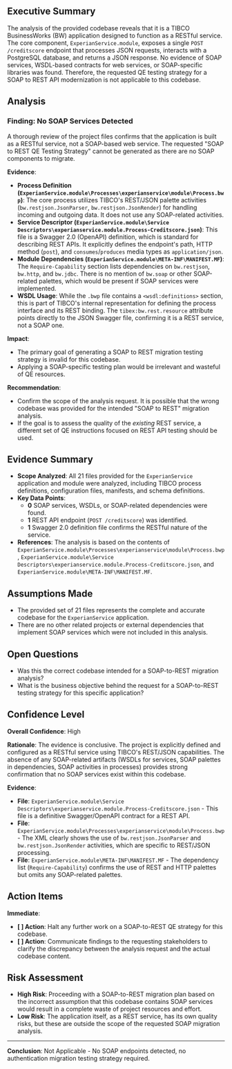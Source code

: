 ## Executive Summary

The analysis of the provided codebase reveals that it is a TIBCO BusinessWorks (BW) application designed to function as a RESTful service. The core component, `ExperianService.module`, exposes a single `POST /creditscore` endpoint that processes JSON requests, interacts with a PostgreSQL database, and returns a JSON response. No evidence of SOAP services, WSDL-based contracts for web services, or SOAP-specific libraries was found. Therefore, the requested QE testing strategy for a SOAP to REST API modernization is not applicable to this codebase.

## Analysis

### Finding: No SOAP Services Detected

A thorough review of the project files confirms that the application is built as a RESTful service, not a SOAP-based web service. The requested "SOAP to REST QE Testing Strategy" cannot be generated as there are no SOAP components to migrate.

**Evidence**:
*   **Process Definition (`ExperianService.module\Processes\experianservice\module\Process.bwp`)**: The core process utilizes TIBCO's REST/JSON palette activities (`bw.restjson.JsonParser`, `bw.restjson.JsonRender`) for handling incoming and outgoing data. It does not use any SOAP-related activities.
*   **Service Descriptor (`ExperianService.module\Service Descriptors\experianservice.module.Process-Creditscore.json`)**: This file is a Swagger 2.0 (OpenAPI) definition, which is standard for describing REST APIs. It explicitly defines the endpoint's path, HTTP method (`post`), and `consumes`/`produces` media types as `application/json`.
*   **Module Dependencies (`ExperianService.module\META-INF\MANIFEST.MF`)**: The `Require-Capability` section lists dependencies on `bw.restjson`, `bw.http`, and `bw.jdbc`. There is no mention of `bw.soap` or other SOAP-related palettes, which would be present if SOAP services were implemented.
*   **WSDL Usage**: While the `.bwp` file contains a `<wsdl:definitions>` section, this is part of TIBCO's internal representation for defining the process interface and its REST binding. The `tibex:bw.rest.resource` attribute points directly to the JSON Swagger file, confirming it is a REST service, not a SOAP one.

**Impact**:
*   The primary goal of generating a SOAP to REST migration testing strategy is invalid for this codebase.
*   Applying a SOAP-specific testing plan would be irrelevant and wasteful of QE resources.

**Recommendation**:
*   Confirm the scope of the analysis request. It is possible that the wrong codebase was provided for the intended "SOAP to REST" migration analysis.
*   If the goal is to assess the quality of the *existing* REST service, a different set of QE instructions focused on REST API testing should be used.

## Evidence Summary

*   **Scope Analyzed**: All 21 files provided for the `ExperianService` application and module were analyzed, including TIBCO process definitions, configuration files, manifests, and schema definitions.
*   **Key Data Points**:
    *   **0** SOAP services, WSDLs, or SOAP-related dependencies were found.
    *   **1** REST API endpoint (`POST /creditscore`) was identified.
    *   **1** Swagger 2.0 definition file confirms the RESTful nature of the service.
*   **References**: The analysis is based on the contents of `ExperianService.module\Processes\experianservice\module\Process.bwp`, `ExperianService.module\Service Descriptors\experianservice.module.Process-Creditscore.json`, and `ExperianService.module\META-INF\MANIFEST.MF`.

## Assumptions Made

*   The provided set of 21 files represents the complete and accurate codebase for the `ExperianService` application.
*   There are no other related projects or external dependencies that implement SOAP services which were not included in this analysis.

## Open Questions

*   Was this the correct codebase intended for a SOAP-to-REST migration analysis?
*   What is the business objective behind the request for a SOAP-to-REST testing strategy for this specific application?

## Confidence Level

**Overall Confidence**: High

**Rationale**: The evidence is conclusive. The project is explicitly defined and configured as a RESTful service using TIBCO's REST/JSON capabilities. The absence of any SOAP-related artifacts (WSDLs for services, SOAP palettes in dependencies, SOAP activities in processes) provides strong confirmation that no SOAP services exist within this codebase.

**Evidence**:
*   **File**: `ExperianService.module\Service Descriptors\experianservice.module.Process-Creditscore.json` - This file is a definitive Swagger/OpenAPI contract for a REST API.
*   **File**: `ExperianService.module\Processes\experianservice\module\Process.bwp` - The XML clearly shows the use of `bw.restjson.JsonParser` and `bw.restjson.JsonRender` activities, which are specific to REST/JSON processing.
*   **File**: `ExperianService.module\META-INF\MANIFEST.MF` - The dependency list (`Require-Capability`) confirms the use of REST and HTTP palettes but omits any SOAP-related palettes.

## Action Items

**Immediate**:
*   **[ ] Action**: Halt any further work on a SOAP-to-REST QE strategy for this codebase.
*   **[ ] Action**: Communicate findings to the requesting stakeholders to clarify the discrepancy between the analysis request and the actual codebase content.

## Risk Assessment

*   **High Risk**: Proceeding with a SOAP-to-REST migration plan based on the incorrect assumption that this codebase contains SOAP services would result in a complete waste of project resources and effort.
*   **Low Risk**: The application itself, as a REST service, has its own quality risks, but these are outside the scope of the requested SOAP migration analysis.

---
**Conclusion**: Not Applicable - No SOAP endpoints detected, no authentication migration testing strategy required.